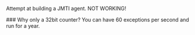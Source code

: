 Attempt at building a JMTI agent. NOT WORKING!

### Why only a 32bit counter?
You can have 60 exceptions per second and run for a year.

